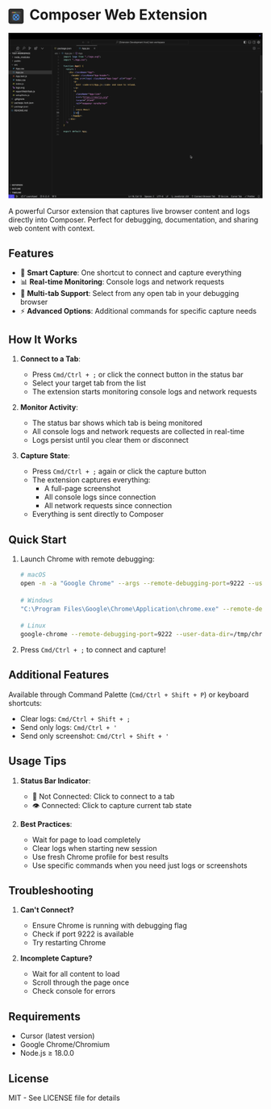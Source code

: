 <h1>
  <img src="assets/icon.png" width="30" height="30" alt="Composer Web Logo" style="vertical-align: middle; margin-right: 5px">
  Composer Web Extension
</h1>

![Demo](assets/demo.gif)

A powerful Cursor extension that captures live browser content and logs directly into Composer. Perfect for debugging, documentation, and sharing web content with context.

## Features

- 📸 **Smart Capture**: One shortcut to connect and capture everything
- 📊 **Real-time Monitoring**: Console logs and network requests
- 🎯 **Multi-tab Support**: Select from any open tab in your debugging browser
- ⚡ **Advanced Options**: Additional commands for specific capture needs

## How It Works

1. **Connect to a Tab**:

   - Press `Cmd/Ctrl + ;` or click the connect button in the status bar
   - Select your target tab from the list
   - The extension starts monitoring console logs and network requests

2. **Monitor Activity**:

   - The status bar shows which tab is being monitored
   - All console logs and network requests are collected in real-time
   - Logs persist until you clear them or disconnect

3. **Capture State**:
   - Press `Cmd/Ctrl + ;` again or click the capture button
   - The extension captures everything:
     - A full-page screenshot
     - All console logs since connection
     - All network requests since connection
   - Everything is sent directly to Composer

## Quick Start

1. Launch Chrome with remote debugging:

   ```bash
   # macOS
   open -n -a "Google Chrome" --args --remote-debugging-port=9222 --user-data-dir=/tmp/chrome-debug-profile

   # Windows
   "C:\Program Files\Google\Chrome\Application\chrome.exe" --remote-debugging-port=9222 --user-data-dir=%TEMP%\chrome-debug-profile

   # Linux
   google-chrome --remote-debugging-port=9222 --user-data-dir=/tmp/chrome-debug-profile
   ```

2. Press `Cmd/Ctrl + ;` to connect and capture!

## Additional Features

Available through Command Palette (`Cmd/Ctrl + Shift + P`) or keyboard shortcuts:

- Clear logs: `Cmd/Ctrl + Shift + ;`
- Send only logs: `Cmd/Ctrl + '`
- Send only screenshot: `Cmd/Ctrl + Shift + '`

## Usage Tips

1. **Status Bar Indicator**:

   - 🔌 Not Connected: Click to connect to a tab
   - 👁️ Connected: Click to capture current tab state

2. **Best Practices**:
   - Wait for page to load completely
   - Clear logs when starting new session
   - Use fresh Chrome profile for best results
   - Use specific commands when you need just logs or screenshots

## Troubleshooting

1. **Can't Connect?**

   - Ensure Chrome is running with debugging flag
   - Check if port 9222 is available
   - Try restarting Chrome

2. **Incomplete Capture?**
   - Wait for all content to load
   - Scroll through the page once
   - Check console for errors

## Requirements

- Cursor (latest version)
- Google Chrome/Chromium
- Node.js ≥ 18.0.0

## License

MIT - See LICENSE file for details
